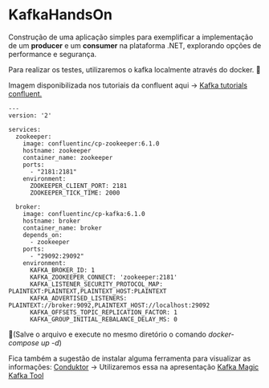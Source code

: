 # KafkaHandsOn
Construção de uma aplicação simples para exemplificar a implementação de um  __producer__ e um __consumer__ na plataforma .NET, explorando opções de performance e segurança.

Para realizar os testes, utilizaremos o kafka localmente através do docker. :space_invader:

Imagem disponibilizada nos tutoriais da confluent aqui -> [Kafka tutorials confluent.](https://kafka-tutorials.confluent.io/kafka-console-consumer-producer-basics/kafka.html)
```
---
version: '2'

services:
  zookeeper:
    image: confluentinc/cp-zookeeper:6.1.0
    hostname: zookeeper
    container_name: zookeeper
    ports:
      - "2181:2181"
    environment:
      ZOOKEEPER_CLIENT_PORT: 2181
      ZOOKEEPER_TICK_TIME: 2000

  broker:
    image: confluentinc/cp-kafka:6.1.0
    hostname: broker
    container_name: broker
    depends_on:
      - zookeeper
    ports:
      - "29092:29092"
    environment:
      KAFKA_BROKER_ID: 1
      KAFKA_ZOOKEEPER_CONNECT: 'zookeeper:2181'
      KAFKA_LISTENER_SECURITY_PROTOCOL_MAP: PLAINTEXT:PLAINTEXT,PLAINTEXT_HOST:PLAINTEXT
      KAFKA_ADVERTISED_LISTENERS: PLAINTEXT://broker:9092,PLAINTEXT_HOST://localhost:29092
      KAFKA_OFFSETS_TOPIC_REPLICATION_FACTOR: 1
      KAFKA_GROUP_INITIAL_REBALANCE_DELAY_MS: 0
```
:speech_balloon:(Salve o arquivo e execute no mesmo diretório o comando _docker-compose up -d_)

Fica também a sugestão de instalar alguma ferramenta para visualizar as informações:
[Conduktor](https://www.conduktor.io/) -> Utilizaremos essa na apresentação
[Kafka Magic](https://www.kafkamagic.com/)
[Kafka Tool](https://www.kafkatool.com/)
